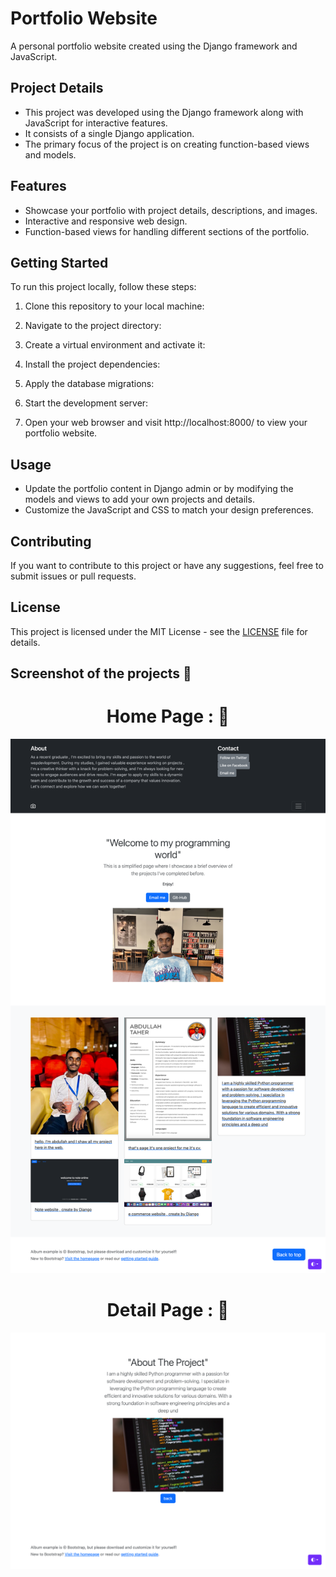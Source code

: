 # Portfolio Website

A personal portfolio website created using the Django framework and JavaScript.

## Project Details

- This project was developed using the Django framework along with JavaScript for interactive features.
- It consists of a single Django application.
- The primary focus of the project is on creating function-based views and models.

## Features

- Showcase your portfolio with project details, descriptions, and images.
- Interactive and responsive web design.
- Function-based views for handling different sections of the portfolio.

## Getting Started

To run this project locally, follow these steps:

1. Clone this repository to your local machine:


2. Navigate to the project directory:


3. Create a virtual environment and activate it:


4. Install the project dependencies:


5. Apply the database migrations:


6. Start the development server:


7. Open your web browser and visit http://localhost:8000/ to view your portfolio website.

## Usage

- Update the portfolio content in Django admin or by modifying the models and views to add your own projects and details.
- Customize the JavaScript and CSS to match your design preferences.

## Contributing

If you want to contribute to this project or have any suggestions, feel free to submit issues or pull requests.

## License

This project is licensed under the MIT License - see the [LICENSE](LICENSE) file for details.


<h2>Screenshot of the projects 📸</h2>
<div style="text-align: center;">
<h1>Home Page : 🏡</h1>
<img src="./images/homeJob.png">
<h1>Detail Page : 🎁</h1>
<img src="./images/deatailJob.png">
</div>
